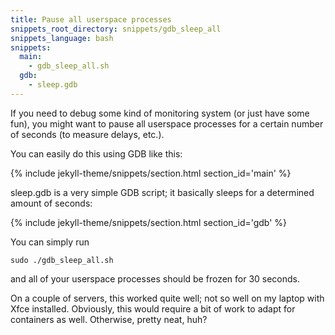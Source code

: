 ```yaml
---
title: Pause all userspace processes
snippets_root_directory: snippets/gdb_sleep_all
snippets_language: bash
snippets:
  main:
    - gdb_sleep_all.sh
  gdb:
    - sleep.gdb
---
```

If you need to debug some kind of monitoring system (or just have some fun),
you might want to pause all userspace processes for a certain number of seconds
(to measure delays, etc.).

You can easily do this using GDB like this:

{% include jekyll-theme/snippets/section.html section_id='main' %}

sleep.gdb is a very simple GDB script; it basically sleeps for a determined
amount of seconds:

{% include jekyll-theme/snippets/section.html section_id='gdb' %}

You can simply run

    sudo ./gdb_sleep_all.sh

and all of your userspace processes should be frozen for 30 seconds.

On a couple of servers, this worked quite well; not so well on my laptop with
Xfce installed.
Obviously, this would require a bit of work to adapt for containers as well.
Otherwise, pretty neat, huh?

